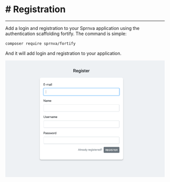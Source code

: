 # # Registration
---
Add a login and registration to your Sprnva application using the authentication scaffolding fortify. The command is simple:
```bash
composer require sprnva/fortify
```
And it will add login and registration to your application.

![alt text](public/storage/images/register.png)